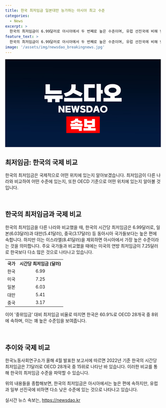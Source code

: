 ```yaml
---
title: 한국 최저임금 일본대만 능가하는 아시아 최고 수준
categories:
  - News
excerpt: >
  한국의 최저임금이 6.99달러로 아시아에서 두 번째로 높은 수준이며, 유럽 선진국에 비해 낮은 것으로 나타났다. 최저임금을 도입한 42개 국가 중 20개국이 시급을 기준으로 운영하고 있으며, 이를 달러 환율로 환산한 결과 한국은 20개국 중 11번째로 나타났다. 또한 OECD에서는 한국의 최저임금이 60.9%로 8위를 차지하고 있으나, 한국노동사회연구소의 보고서에 따르면 2022년 기준으로는 OECD 28개국 중 15위로 나타났다.
feature_text: >
  한국의 최저임금이 6.99달러로 아시아에서 두 번째로 높은 수준이며, 유럽 선진국에 비해 낮은 것으로 나타났다. 최저임금을 도입한 42개 국가 중 20개국이 시급을 기준으로 운영하고 있으며, 이를 달러 환율로 환산한 결과 한국은 20개국 중 11번째로 나타났다. 또한 OECD에서는 한국의 최저임금이 60.9%로 8위를 차지하고 있으나, 한국노동사회연구소의 보고서에 따르면 2022년 기준으로는 OECD 28개국 중 15위로 나타났다.
image: '/assets/img/newsdao_breakingnews.jpg'
---
```


<p><img src="/assets/img/newsdao_breakingnews.jpg" alt="ontimetimes 속보" /></p>

<h2>최저임금: 한국의 국제 비교</h2>

<p>한국의 최저임금은 국제적으로 어떤 위치에 있는지 알아보겠습니다. 최저임금이 다른 나라와 비교하여 어떤 수준에 있는지, 또한 OECD 기준으로 어떤 위치에 있는지 알아볼 것입니다.</p>

<p data-ke-size="size16">&nbsp;</p>

<h2 data-ke-size="size26">한국의 최저임금과 국제 비교</h2>

<p>한국의 최저임금을 다른 나라와 비교했을 때, 한국의 시간당 최저임금은 6.99달러로, 일본(6.03달러)과 대만(5.41달러), 중국(3.17달러) 등 동아시아 국가들보다는 높은 편에 속합니다. 하지만 이는 이스라엘(8.41달러)을 제외하면 아시아에서 가장 높은 수준이라는 것을 의미합니다. 주요 국가들과 비교했을 때에는 미국의 연방 최저임금이 7.25달러로 한국보다 다소 많은 것으로 나타나고 있습니다.</p>

<table>
    <tr>
        <td style="text-align: center; height: 17px;"><b>국가</b></td>
        <td style="text-align: center; height: 17px;"><b>시간당 최저임금 (달러)</b></td>
    </tr>
    <tr>
        <td style="text-align: center; height: 17px;">한국</td>
        <td style="text-align: center; height: 17px;">6.99</td>
    </tr>
    <tr>
        <td style="text-align: center; height: 17px;">미국</td>
        <td style="text-align: center; height: 17px;">7.25</td>
    </tr>
    <tr>
        <td style="text-align: center; height: 17px;">일본</td>
        <td style="text-align: center; height: 17px;">6.03</td>
    </tr>
    <tr>
        <td style="text-align: center; height: 17px;">대만</td>
        <td style="text-align: center; height: 17px;">5.41</td>
    </tr>
    <tr>
        <td style="text-align: center; height: 17px;">중국</td>
        <td style="text-align: center; height: 17px;">3.17</td>
    </tr>
</table>

<p>이어 '중위임금' 대비 최저임금 비율로 따지면 한국은 60.9%로 OECD 28개국 중 8위에 속하며, 이는 꽤 높은 수준임을 보여줍니다.</p>

<p data-ke-size="size16">&nbsp;</p>

<h2 data-ke-size="size26">추이와 국제 비교</h2>

<p>한국노동사회연구소가 올해 4월 발표한 보고서에 따르면 2022년 기준 한국의 시간당 최저임금은 7.1달러로 OECD 28개국 중 15위로 나타난 바 있습니다. 이러한 비교를 통해 한국의 최저임금 수준을 파악할 수 있습니다.</p>

<p>위의 내용들을 종합해보면, 한국의 최저임금은 아시아에서는 높은 편에 속하지만, 유럽과 일부 선진국에 비하면 다소 낮은 수준에 있는 것으로 나타나고 있습니다.</p>
실시간 뉴스 속보는, <a href="https://newsdao.kr" rel="dofollow">https://newsdao.kr</a>


